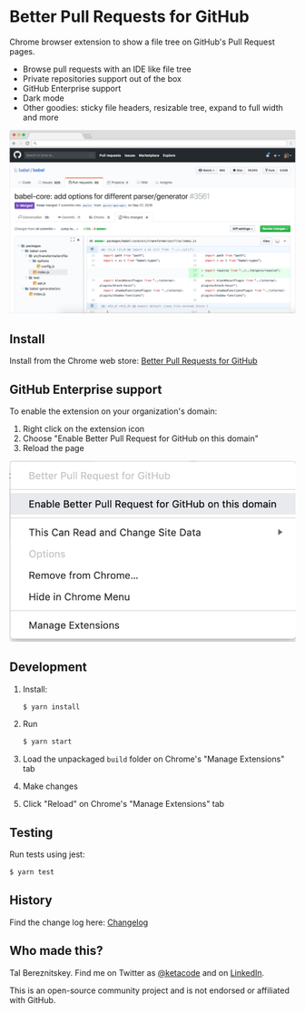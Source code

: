 # Better Pull Requests for GitHub

Chrome browser extension to show a file tree on GitHub's Pull Request pages.

- Browse pull requests with an IDE like file tree
- Private repositories support out of the box
- GitHub Enterprise support
- Dark mode
- Other goodies: sticky file headers, resizable tree, expand to full width and more

![GitHub Pull Request](assets/screenshot.png "GitHub Pull Request")

## Install

Install from the Chrome web store: [Better Pull Requests for GitHub](https://chrome.google.com/webstore/detail/nfhdjopbhlggibjlimhdbogflgmbiahc)

## GitHub Enterprise support

To enable the extension on your organization's domain:

1. Right click on the extension icon
2. Choose "Enable Better Pull Request for GitHub on this domain"
3. Reload the page

![Enterprise Support](assets/enterprise.png "Enterprise Support")

## Development

1. Install:
    ```bash
    $ yarn install
    ```

2. Run
    ```bash
    $ yarn start
    ```

3. Load the unpackaged `build` folder on Chrome's "Manage Extensions" tab   

4. Make changes

5. Click "Reload" on Chrome's "Manage Extensions" tab

## Testing

Run tests using jest:
```bash
$ yarn test
```

## History

Find the change log here: [Changelog](https://github.com/berzniz/github_pr_tree/releases)

## Who made this?

Tal Bereznitskey. Find me on Twitter as [@ketacode](https://twitter.com/ketacode) and on [LinkedIn](https://www.linkedin.com/in/talbereznitskey).

This is an open-source community project and is not endorsed or affiliated with GitHub.

